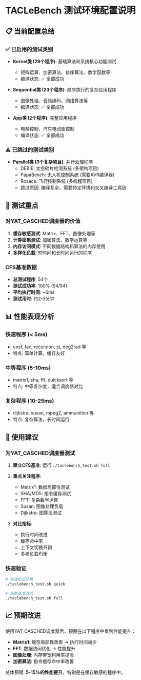 # TACLeBench 测试环境配置说明

## 📋 **当前配置总结**

### ✅ **已启用的测试类别**
- **Kernel类 (29个程序)**: 基础算法和系统核心功能测试
  - 矩阵运算、加密算法、排序算法、数学函数等
  - 编译状态: ✅ 全部成功
  
- **Sequential类 (23个程序)**: 顺序执行的复杂应用程序
  - 图像处理、音频编码、网络算法等
  - 编译状态: ✅ 全部成功
  
- **App类 (2个程序)**: 完整应用程序
  - 电梯控制、汽车电动窗控制
  - 编译状态: ✅ 全部成功

### ⚠️ **已跳过的测试类别**
- **Parallel类 (3个复杂项目)**: 并行处理程序
  - DEBIE: 太空碎片检测系统 (多架构项目)
  - PapaBench: 无人机控制系统 (需要AVR编译器)
  - Rosace: 飞行控制系统 (多线程项目)
  - 跳过原因: 编译复杂，需要特定环境和交叉编译工具链

## 🎯 **测试重点**

### **对YAT_CASCHED调度器的价值**
1. **缓存敏感测试**: Matrix、FFT、图像处理等
2. **计算密集测试**: 加密算法、数学运算等  
3. **内存访问模式**: 不同数据结构和算法的内存使用
4. **多样化负载**: 短时间和长时间运行的程序

### **CFS基准数据**
- **总测试程序**: 54个
- **测试成功率**: 100% (54/54)
- **平均执行时间**: ~6ms
- **测试用时**: 约2-3分钟

## 📊 **性能表现分析**

### **快速程序 (< 5ms)**
- cosf, fac, recursion, st, deg2rad 等
- 特点: 简单计算，缓存友好

### **中等程序 (5-10ms)**  
- matrix1, sha, fft, quicksort 等
- 特点: 中等复杂度，适合调度器对比

### **复杂程序 (10-25ms)**
- dijkstra, susan, mpeg2, ammunition 等
- 特点: 复杂算法，长时间运行

## 🔧 **使用建议**

### **为YAT_CASCHED调度器测试**
1. **建立CFS基准**: 运行 `./taclebench_test.sh full`
2. **重点关注程序**:
   - Matrix1: 数据局部性测试
   - SHA/MD5: 指令缓存测试
   - FFT: 复杂数学运算
   - Susan: 图像处理负载
   - Dijkstra: 图算法测试

3. **对比指标**:
   - 执行时间改进
   - 缓存命中率
   - 上下文切换开销
   - 多核负载均衡

### **快速验证**
```bash
# 快速检查环境
./taclebench_test.sh quick

# 完整基准测试  
./taclebench_test.sh full
```

## 📈 **预期改进**

使用YAT_CASCHED调度器后，预期在以下程序中看到性能提升：
- **Matrix1**: 缓存局部性改善 → 执行时间减少
- **FFT**: 数据访问优化 → 性能提升
- **图像处理**: 内存带宽利用率提高
- **加密算法**: 指令缓存命中率改善

总体预期: **5-15%的性能提升**，特别是在缓存敏感的程序中。
